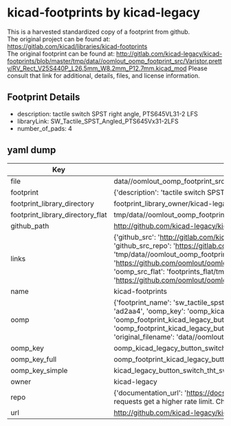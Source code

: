 # kicad-footprints by kicad-legacy  
This is a harvested standardized copy of a footprint from github.  
The original project can be found at:  
https://gitlab.com/kicad/libraries/kicad-footprints  
The original footprint can be found at:
http://gitlab.com/kicad-legacy/kicad-footprints/blob/master/tmp/data//oomlout_oomp_footprint_src/Varistor.pretty/RV_Rect_V25S440P_L26.5mm_W8.2mm_P12.7mm.kicad_mod
Please consult that link for additional, details, files, and license information.  
## Footprint Details
* description: tactile switch SPST right angle, PTS645VL31-2 LFS  
* libraryLink: SW_Tactile_SPST_Angled_PTS645Vx31-2LFS  
* number_of_pads: 4  
## yaml dump  
| Key | Value |  
| --- | --- |  
| file | data//oomlout_oomp_footprint_src/kicad-footprints/Button_Switch_THT.pretty/SW_Tactile_SPST_Angled_PTS645Vx31-2LFS.kicad_mod |  
| footprint | {'description': 'tactile switch SPST right angle, PTS645VL31-2 LFS', 'libraryLink': 'SW_Tactile_SPST_Angled_PTS645Vx31-2LFS', 'number_of_pads': 4} |  
| footprint_library_directory | footprint_library_owner/kicad-legacy_kicad-footprints |  
| footprint_library_directory_flat | tmp/data//oomlout_oomp_footprint_src/footprints_flat/kicad_legacy_button_switch_tht_sw_tactile_spst_angled_pts645vx31_2lfs/working |  
| github_path | http://github.com/kicad-legacy/kicad-footprints/blob/master/tmp/data//oomlout_oomp_footprint_src/Button_Switch_THT.pretty/SW_Tactile_SPST_Angled_PTS645Vx31-2LFS.kicad_mod |  
| links | {'github_src': 'http://gitlab.com/kicad-legacy/kicad-footprints/blob/master/tmp/data//oomlout_oomp_footprint_src/Varistor.pretty/RV_Rect_V25S440P_L26.5mm_W8.2mm_P12.7mm.kicad_mod', 'github_src_repo': 'https://gitlab.com/kicad/libraries/kicad-footprints', 'oomp_bot': 'tmp/data//oomlout_oomp_footprint_src/footprints/kicad_legacy_button_switch_tht_sw_tactile_spst_angled_pts645vx31_2lfs/working', 'oomp_bot_github': 'https://github.com/oomlout/oomlout_oomp_footprint_bot/tree/main/tmp/data//oomlout_oomp_footprint_src/footprints/kicad_legacy_button_switch_tht_sw_tactile_spst_angled_pts645vx31_2lfs/working', 'oomp_src_flat': 'footprints_flat/tmp/data//oomlout_oomp_footprint_src/footprints_flat/kicad_legacy_button_switch_tht_sw_tactile_spst_angled_pts645vx31_2lfs/working', 'oomp_src_flat_github': 'https://github.com/oomlout/oomlout_oomp_footprint_src/tree/main/tmp/data//oomlout_oomp_footprint_src/footprints_flat/kicad_legacy_button_switch_tht_sw_tactile_spst_angled_pts645vx31_2lfs/working'} |  
| name | kicad-footprints |  
| oomp | {'footprint_name': 'sw_tactile_spst_angled_pts645vx31_2lfs', 'library_name': 'button_switch_tht', 'md5': 'ad2aa44183e6ee97e1e7ea285394ecd5', 'md5_10': 'ad2aa44183', 'md5_5': 'ad2aa', 'md5_6': 'ad2aa4', 'oomp_key': 'oomp_kicad_legacy_button_switch_tht_sw_tactile_spst_angled_pts645vx31_2lfs', 'oomp_key_extra': 'oomp_footprint_kicad_legacy_button_switch_tht_sw_tactile_spst_angled_pts645vx31_2lfs', 'oomp_key_full': 'oomp_footprint_kicad_legacy_button_switch_tht_sw_tactile_spst_angled_pts645vx31_2lfs_ad2aa4', 'oomp_key_simple': 'kicad_legacy_button_switch_tht_sw_tactile_spst_angled_pts645vx31_2lfs', 'original_filename': 'data//oomlout_oomp_footprint_src/kicad-footprints/Button_Switch_THT.pretty/SW_Tactile_SPST_Angled_PTS645Vx31-2LFS.kicad_mod', 'owner_name': 'kicad_legacy'} |  
| oomp_key | oomp_kicad_legacy_button_switch_tht_sw_tactile_spst_angled_pts645vx31_2lfs |  
| oomp_key_full | oomp_footprint_kicad_legacy_button_switch_tht_sw_tactile_spst_angled_pts645vx31_2lfs |  
| oomp_key_simple | kicad_legacy_button_switch_tht_sw_tactile_spst_angled_pts645vx31_2lfs |  
| owner | kicad-legacy |  
| repo | {'documentation_url': 'https://docs.github.com/rest/overview/resources-in-the-rest-api#rate-limiting', 'message': "API rate limit exceeded for 84.66.142.224. (But here's the good news: Authenticated requests get a higher rate limit. Check out the documentation for more details.)"} |  
| url | http://github.com/kicad-legacy/kicad-footprints |  

